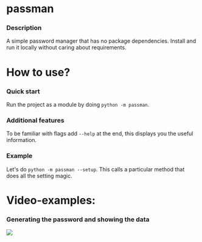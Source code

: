 # passman
### Description
A simple password manager that has no package dependencies. Install and run it locally without caring about requirements.

# How to use?
### Quick start
Run the project as a module by doing `python -m passman`.

### Additional features
To be familiar with flags add `--help` at the end, this displays you the useful information.

### Example
Let's do `python -m passman --setup`. This calls a particular method that does all the setting magic.

# Video-examples:
### Generating the password and showing the data
![](https://github.com/Dositan/password-manager/blob/master/passman/data/assets/example.gif)
